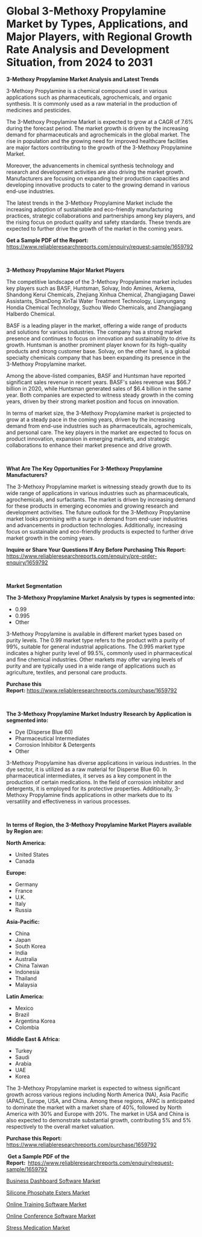 <p><h1>Global 3-Methoxy Propylamine Market by Types, Applications, and Major Players, with Regional Growth Rate Analysis and Development Situation, from 2024 to 2031</h1></p><p><strong>3-Methoxy Propylamine Market Analysis and Latest Trends</strong></p>
<p><p>3-Methoxy Propylamine is a chemical compound used in various applications such as pharmaceuticals, agrochemicals, and organic synthesis. It is commonly used as a raw material in the production of medicines and pesticides.</p><p>The 3-Methoxy Propylamine Market is expected to grow at a CAGR of 7.6% during the forecast period. The market growth is driven by the increasing demand for pharmaceuticals and agrochemicals in the global market. The rise in population and the growing need for improved healthcare facilities are major factors contributing to the growth of the 3-Methoxy Propylamine Market.</p><p>Moreover, the advancements in chemical synthesis technology and research and development activities are also driving the market growth. Manufacturers are focusing on expanding their production capacities and developing innovative products to cater to the growing demand in various end-use industries.</p><p>The latest trends in the 3-Methoxy Propylamine Market include the increasing adoption of sustainable and eco-friendly manufacturing practices, strategic collaborations and partnerships among key players, and the rising focus on product quality and safety standards. These trends are expected to further drive the growth of the market in the coming years.</p></p>
<p><strong>Get a Sample PDF of the Report:&nbsp;</strong> <a href="https://www.reliableresearchreports.com/enquiry/request-sample/1659792">https://www.reliableresearchreports.com/enquiry/request-sample/1659792</a></p>
<p>&nbsp;</p>
<p><strong>3-Methoxy Propylamine Major Market Players</strong></p>
<p><p>The competitive landscape of the 3-Methoxy Propylamine market includes key players such as BASF, Huntsman, Solvay, Indo Amines, Arkema, Shandong Kerui Chemicals, Zhejiang Xinhua Chemical, Zhangjiagang Dawei Assistants, ShanDong XinTai Water Treatment Technology, Lianyungang Hondia Chemical Technology, Suzhou Wedo Chemicals, and Zhangjiagang Halberdo Chemical.</p><p>BASF is a leading player in the market, offering a wide range of products and solutions for various industries. The company has a strong market presence and continues to focus on innovation and sustainability to drive its growth. Huntsman is another prominent player known for its high-quality products and strong customer base. Solvay, on the other hand, is a global specialty chemicals company that has been expanding its presence in the 3-Methoxy Propylamine market.</p><p>Among the above-listed companies, BASF and Huntsman have reported significant sales revenue in recent years. BASF's sales revenue was $66.7 billion in 2020, while Huntsman generated sales of $6.4 billion in the same year. Both companies are expected to witness steady growth in the coming years, driven by their strong market position and focus on innovation.</p><p>In terms of market size, the 3-Methoxy Propylamine market is projected to grow at a steady pace in the coming years, driven by the increasing demand from end-use industries such as pharmaceuticals, agrochemicals, and personal care. The key players in the market are expected to focus on product innovation, expansion in emerging markets, and strategic collaborations to enhance their market presence and drive growth.</p></p>
<p>&nbsp;</p>
<p><strong>What Are The Key Opportunities For 3-Methoxy Propylamine Manufacturers?</strong></p>
<p><p>The 3-Methoxy Propylamine market is witnessing steady growth due to its wide range of applications in various industries such as pharmaceuticals, agrochemicals, and surfactants. The market is driven by increasing demand for these products in emerging economies and growing research and development activities. The future outlook for the 3-Methoxy Propylamine market looks promising with a surge in demand from end-user industries and advancements in production technologies. Additionally, increasing focus on sustainable and eco-friendly products is expected to further drive market growth in the coming years.</p></p>
<p><strong>Inquire or Share Your Questions If Any Before Purchasing This Report:</strong> <a href="https://www.reliableresearchreports.com/enquiry/pre-order-enquiry/1659792">https://www.reliableresearchreports.com/enquiry/pre-order-enquiry/1659792</a></p>
<p>&nbsp;</p>
<p><strong>Market Segmentation</strong></p>
<p><strong>The 3-Methoxy Propylamine Market Analysis by types is segmented into:</strong></p>
<p><ul><li>0.99</li><li>0.995</li><li>Other</li></ul></p>
<p><p>3-Methoxy Propylamine is available in different market types based on purity levels. The 0.99 market type refers to the product with a purity of 99%, suitable for general industrial applications. The 0.995 market type indicates a higher purity level of 99.5%, commonly used in pharmaceutical and fine chemical industries. Other markets may offer varying levels of purity and are typically used in a wide range of applications such as agriculture, textiles, and personal care products.</p></p>
<p><strong>Purchase this Report:&nbsp;</strong><a href="https://www.reliableresearchreports.com/purchase/1659792">https://www.reliableresearchreports.com/purchase/1659792</a></p>
<p>&nbsp;</p>
<p><strong>The 3-Methoxy Propylamine Market Industry Research by Application is segmented into:</strong></p>
<p><ul><li>Dye (Disperse Blue 60)</li><li>Pharmaceutical Intermediates</li><li>Corrosion Inhibitor & Detergents</li><li>Other</li></ul></p>
<p><p>3-Methoxy Propylamine has diverse applications in various industries. In the dye sector, it is utilized as a raw material for Disperse Blue 60. In pharmaceutical intermediates, it serves as a key component in the production of certain medications. In the field of corrosion inhibitor and detergents, it is employed for its protective properties. Additionally, 3-Methoxy Propylamine finds applications in other markets due to its versatility and effectiveness in various processes.</p></p>
<p>&nbsp;</p>
<p><strong>In terms of Region, the 3-Methoxy Propylamine Market Players available by Region are:</strong></p>
<p>
    <p> <strong> North America: </strong>
        <ul>
            <li>United States</li>
            <li>Canada</li>
        </ul>
        </p> 
    <p> <strong> Europe: </strong>
        <ul>
            <li>Germany</li>
            <li>France</li>
            <li>U.K.</li>
            <li>Italy</li>
            <li>Russia</li>
        </ul>
        </p> 
    <p> <strong> Asia-Pacific: </strong>
        <ul>
            <li>China</li>
            <li>Japan</li>
            <li>South Korea</li>
            <li>India</li>
            <li>Australia</li>
            <li>China Taiwan</li>
            <li>Indonesia</li>
            <li>Thailand</li>
            <li>Malaysia</li>
        </ul>
        </p> 
    <p> <strong> Latin America: </strong>
        <ul>
            <li>Mexico</li>
            <li>Brazil</li>
            <li>Argentina Korea</li>
            <li>Colombia</li>
        </ul>
        </p> 
    <p> <strong> Middle East & Africa: </strong>
        <ul>
            <li>Turkey</li>
            <li>Saudi</li>
            <li>Arabia</li>
            <li>UAE</li>
            <li>Korea</li>
        </ul>
    </p>
    </p>
<p><p>The 3-Methoxy Propylamine market is expected to witness significant growth across various regions including North America (NA), Asia Pacific (APAC), Europe, USA, and China. Among these regions, APAC is anticipated to dominate the market with a market share of 40%, followed by North America with 30% and Europe with 20%. The market in USA and China is also expected to demonstrate substantial growth, contributing 5% and 5% respectively to the overall market valuation.</p></p>
<p><strong>Purchase this Report: </strong><a href="https://www.reliableresearchreports.com/purchase/1659792">https://www.reliableresearchreports.com/purchase/1659792</a></p>
<p>&nbsp;<strong>Get a Sample PDF of the Report:&nbsp;&nbsp;</strong><a href="https://www.reliableresearchreports.com/enquiry/request-sample/1659792">https://www.reliableresearchreports.com/enquiry/request-sample/1659792</a></p>
<p><strong></strong></p>
<p><p><a href="https://medium.com/@waltercruz6g/business-dashboard-software-market-the-key-to-successful-business-strategy-forecast-till-2031-7a23106ea801">Business Dashboard Software Market</a></p><p><a href="https://github.com/Glendatilghmankmgz0rbhwpy/Market-Research-Report-List-1/blob/main/silicone-phosphate-esters-market.md">Silicone Phosphate Esters Market</a></p><p><a href="https://medium.com/@waltercruz6g/online-training-software-nbsp-market-focuses-on-market-share-size-and-projected-forecast-till-2031-ce971459268f">Online Training Software Market</a></p><p><a href="https://medium.com/@waltercruz6g/decoding-online-conference-software-market-metrics-market-share-trends-and-growth-patterns-5212fefeca9c">Online Conference Software Market</a></p><p><a href="https://medium.com/@avaalsop666/stress-medication-market-size-reveals-the-best-marketing-channels-in-global-industry-8cc5777e0bdb">Stress Medication Market</a></p></p>